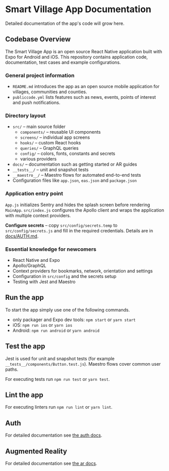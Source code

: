 # Smart Village App Documentation

Detailed documentation of the app's code will grow here.

## Codebase Overview

The Smart Village App is an open source React Native application built with Expo for Android and iOS. This repository contains application code, documentation, test cases and example configurations.

### General project information

- `README.md` introduces the app as an open source mobile application for villages, communities and counties.
- `publiccode.yml` lists features such as news, events, points of interest and push notifications.

### Directory layout

- `src/` – main source folder
  - `components/` – reusable UI components
  - `screens/` – individual app screens
  - `hooks/` – custom React hooks
  - `queries/` – GraphQL queries
  - `config/` – colors, fonts, constants and secrets
  - various providers
- `docs/` – documentation such as getting started or AR guides
- `__tests__/` – unit and snapshot tests
- `__maestro__/` – Maestro flows for automated end-to-end tests
- Configuration files like `app.json`, `eas.json` and `package.json`

### Application entry point

`App.js` initializes Sentry and hides the splash screen before rendering `MainApp`. `src/index.js` configures the Apollo client and wraps the application with multiple context providers.

**Configure secrets** – copy `src/config/secrets.temp` to `src/config/secrets.js` and fill in the required credentials. Details are in [docs/AUTH.md](./AUTH.md).

### Essential knowledge for newcomers

- React Native and Expo
- Apollo/GraphQL
- Context providers for bookmarks, network, orientation and settings
- Configuration in `src/config` and the secrets setup
- Testing with Jest and Maestro

## Run the app

To start the app simply use one of the following commands.

* only packager and Expo dev tools: `npm start` or `yarn start`
* iOS: `npm run ios` or `yarn ios`
* Android: `npm run android` or `yarn android`

## Test the app

Jest is used for unit and snapshot tests (for example `__tests__/components/Button.test.js`). Maestro flows cover common user paths.

For executing tests run `npm run test` or `yarn test`.

## Lint the app

For executing linters run `npm run lint` or `yarn lint`.

## Auth

For detailed documentation see [the auth docs](./AUTH.md).

## Augmented Reality

For detailed documentation see [the ar docs](./AR.md).
